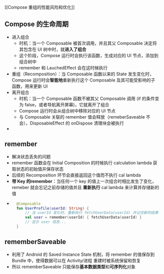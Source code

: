 [[Compose 重组的性能风险和优化]]
## Compose 的生命周期
- 进入组合
  - 时机：当一个 Composable 被首次调用，并且其父 Composable 决定将其包含在 UI 树中时，就**进入了组合**
  - 这个阶段，Compose 运行时会执行该函数，生成对应的 UI 节点，添加到组合树中
  - remember 和 LauchedEffect 会在这时候执行
- 重组（Recomposition）：当 Composable 函数以来的 State 发生变化时，Compose 运行时会**智能地**重新执行这个 Composable 及其可能受影响的子函数，用来更新 UI
- 离开组合
  - 时机：当一个 Composable 函数不被其父 Composable 调用 (if 的条件变为 false，或者导航离开屏幕)，它就离开了组合
  - Compose 运行时会从组合树中移除对应的 UI 节点
  - 与 Composable 关联的 remember 值会释放（remeberSaveable 不会），DisposableEffect 的 onDispose 清理块会被执行
- 
## remember
  - 解决状态丢失的问题
  - remember 函数会在 Initial Composition 的时候执行 calculation lambda 获取状态的初始值并保存状态
  - 后续的  Recomposition 环节会直接返回这个值而不执行 cal lambda
  - **带 Key 的remember**：当任何一个 key 的值上一次组合时相比发生了变化，remeber 就会忘记之前存储的值并且 **重新执行** cal lambda 来计算并存储新的值
  - ```kotlin
	  @Composable
	  fun UserProfile(userId: String) {
	      // 当 userId 变化时，重新执行 fetchUserData(userId) 并记住新的结果
	      val user = remember(userId) { fetchUserData(userId) }
	      // 显示 user 信息...
	  }
	  ```
## rememberSaveable
  - 利用了 Android 的 Saved Instance State 机制，将 remember 的值保存到 Bundle 中，使得数据可以在 Activity/进程 重建时被系统保留和恢复
  - 所以 rememberSaveable 只能保存**基本数据类型**和**可序列化**对象
